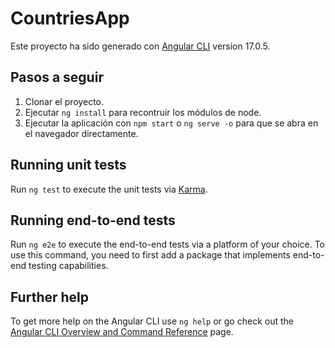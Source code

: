 # CountriesApp

Este proyecto ha sido generado con [Angular CLI](https://github.com/angular/angular-cli) version 17.0.5.

## Pasos a seguir

1. Clonar el proyecto.
2. Ejecutar `ng install` para recontruir los módulos de node.
3. Ejecutar la aplicación con `npm start` o `ng serve -o` para que se abra en el navegador directamente.




## Running unit tests

Run `ng test` to execute the unit tests via [Karma](https://karma-runner.github.io).

## Running end-to-end tests

Run `ng e2e` to execute the end-to-end tests via a platform of your choice. To use this command, you need to first add a package that implements end-to-end testing capabilities.

## Further help

To get more help on the Angular CLI use `ng help` or go check out the [Angular CLI Overview and Command Reference](https://angular.io/cli) page.
